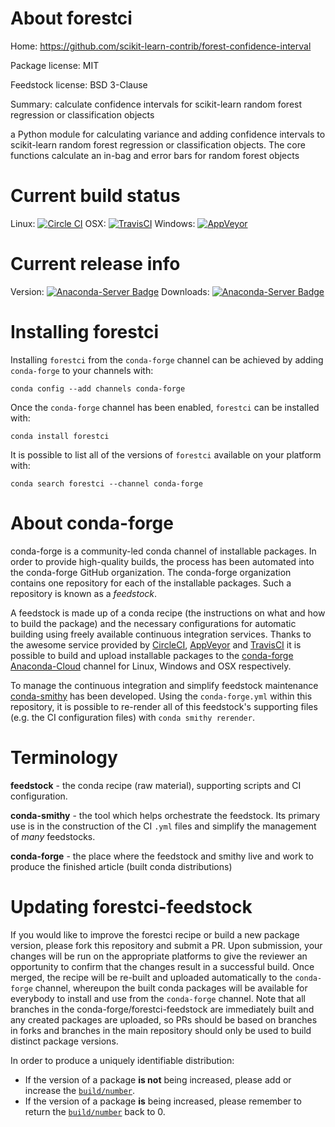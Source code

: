 About forestci
==============

Home: https://github.com/scikit-learn-contrib/forest-confidence-interval

Package license: MIT

Feedstock license: BSD 3-Clause

Summary: calculate confidence intervals for scikit-learn random forest regression or classification objects

a Python module for calculating variance and adding confidence intervals to scikit-learn
random forest regression or classification objects. The core functions calculate an in-bag and
error bars for random forest objects


Current build status
====================

Linux: [![Circle CI](https://circleci.com/gh/conda-forge/forestci-feedstock.svg?style=shield)](https://circleci.com/gh/conda-forge/forestci-feedstock)
OSX: [![TravisCI](https://travis-ci.org/conda-forge/forestci-feedstock.svg?branch=master)](https://travis-ci.org/conda-forge/forestci-feedstock)
Windows: [![AppVeyor](https://ci.appveyor.com/api/projects/status/github/conda-forge/forestci-feedstock?svg=True)](https://ci.appveyor.com/project/conda-forge/forestci-feedstock/branch/master)

Current release info
====================
Version: [![Anaconda-Server Badge](https://anaconda.org/conda-forge/forestci/badges/version.svg)](https://anaconda.org/conda-forge/forestci)
Downloads: [![Anaconda-Server Badge](https://anaconda.org/conda-forge/forestci/badges/downloads.svg)](https://anaconda.org/conda-forge/forestci)

Installing forestci
===================

Installing `forestci` from the `conda-forge` channel can be achieved by adding `conda-forge` to your channels with:

```
conda config --add channels conda-forge
```

Once the `conda-forge` channel has been enabled, `forestci` can be installed with:

```
conda install forestci
```

It is possible to list all of the versions of `forestci` available on your platform with:

```
conda search forestci --channel conda-forge
```


About conda-forge
=================

conda-forge is a community-led conda channel of installable packages.
In order to provide high-quality builds, the process has been automated into the
conda-forge GitHub organization. The conda-forge organization contains one repository
for each of the installable packages. Such a repository is known as a *feedstock*.

A feedstock is made up of a conda recipe (the instructions on what and how to build
the package) and the necessary configurations for automatic building using freely
available continuous integration services. Thanks to the awesome service provided by
[CircleCI](https://circleci.com/), [AppVeyor](http://www.appveyor.com/)
and [TravisCI](https://travis-ci.org/) it is possible to build and upload installable
packages to the [conda-forge](https://anaconda.org/conda-forge)
[Anaconda-Cloud](http://docs.anaconda.org/) channel for Linux, Windows and OSX respectively.

To manage the continuous integration and simplify feedstock maintenance
[conda-smithy](http://github.com/conda-forge/conda-smithy) has been developed.
Using the ``conda-forge.yml`` within this repository, it is possible to re-render all of
this feedstock's supporting files (e.g. the CI configuration files) with ``conda smithy rerender``.


Terminology
===========

**feedstock** - the conda recipe (raw material), supporting scripts and CI configuration.

**conda-smithy** - the tool which helps orchestrate the feedstock.
                   Its primary use is in the construction of the CI ``.yml`` files
                   and simplify the management of *many* feedstocks.

**conda-forge** - the place where the feedstock and smithy live and work to
                  produce the finished article (built conda distributions)


Updating forestci-feedstock
===========================

If you would like to improve the forestci recipe or build a new
package version, please fork this repository and submit a PR. Upon submission,
your changes will be run on the appropriate platforms to give the reviewer an
opportunity to confirm that the changes result in a successful build. Once
merged, the recipe will be re-built and uploaded automatically to the
`conda-forge` channel, whereupon the built conda packages will be available for
everybody to install and use from the `conda-forge` channel.
Note that all branches in the conda-forge/forestci-feedstock are
immediately built and any created packages are uploaded, so PRs should be based
on branches in forks and branches in the main repository should only be used to
build distinct package versions.

In order to produce a uniquely identifiable distribution:
 * If the version of a package **is not** being increased, please add or increase
   the [``build/number``](http://conda.pydata.org/docs/building/meta-yaml.html#build-number-and-string).
 * If the version of a package **is** being increased, please remember to return
   the [``build/number``](http://conda.pydata.org/docs/building/meta-yaml.html#build-number-and-string)
   back to 0.
